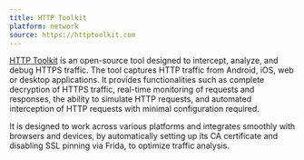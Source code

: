 ```yaml
---
title: HTTP Toolkit
platform: network
source: https://httptoolkit.com
---
```


[HTTP Toolkit](https://httptoolkit.com/) is an open-source tool designed to intercept, analyze, and debug HTTPS traffic. The tool captures HTTP traffic from Android, iOS, web or desktop applications. It provides functionalities such as complete decryption of HTTPS traffic, real-time monitoring of requests and responses, the ability to simulate HTTP requests, and automated interception of HTTP requests with minimal configuration required.

It is designed to work across various platforms and integrates smoothly with browsers and devices, by automatically setting up its CA certificate and disabling SSL pinning via Frida, to optimize traffic analysis.